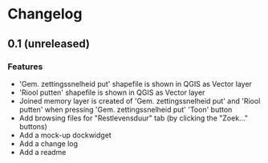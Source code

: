 # Changelog

## 0.1 (unreleased)

### Features
- 'Gem. zettingssnelheid put' shapefile is shown in QGIS as Vector layer
- 'Riool putten' shapefile is shown in QGIS as Vector layer
- Joined memory layer is created of 'Gem. zettingssnelheid put' and 'Riool putten' when pressing 'Gem. zettingssnelheid put' 'Toon' button
- Add browsing files for "Restlevensduur" tab (by clicking the "Zoek..." buttons)
- Add a mock-up dockwidget
- Add a change log
- Add a readme